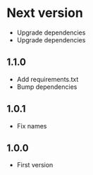 # Next version
+ Upgrade dependencies
+ Upgrade dependencies

## 1.1.0
+ Add requirements.txt
+ Bump dependencies

## 1.0.1
+ Fix names

## 1.0.0
+ First version